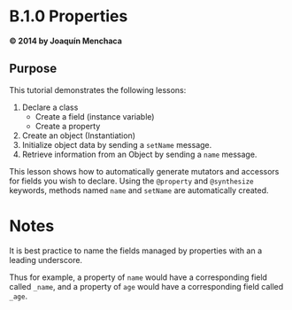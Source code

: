# B.1.0 Properties
**© 2014 by Joaquín Menchaca**

## Purpose

This tutorial demonstrates the following lessons:

 1. Declare a class
    * Create a field (instance variable)
    * Create a property
 2. Create an object (Instantiation)
 3. Initialize object data by sending a `setName` message.
 4. Retrieve information from an Object by sending a `name` message.

This lesson shows how to automatically generate mutators and accessors for fields you wish to declare. Using the `@property` and `@synthesize` keywords, methods named `name` and `setName` are automatically created.

# Notes

It is best practice to name the fields managed by properties with an a leading underscore.

Thus for example, a property of `name` would have a corresponding field called `_name`, and a property of `age` would have a corresponding field called `_age`.
